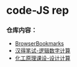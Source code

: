 # code-JS rep

### 仓库内容：

- [BrowserBookmarks](http://www.diqiuxin.top/CodeProduction/BrowserBookmarks/Bookmarks.html)
- [汉得笔试-逻辑数字计算](http://www.diqiuxin.top/CodeProduction/%E6%B1%89%E5%BE%97%E7%AC%94%E8%AF%95-%E9%80%BB%E8%BE%91%E6%95%B0%E5%AD%97%E8%AE%A1%E7%AE%97/index.html)
- [化工原理课设-设计计算](http://www.diqiuxin.top/CodeProduction/%E5%8C%96%E5%B7%A5%E5%8E%9F%E7%90%86%E8%AF%BE%E8%AE%BE-%E8%AE%BE%E8%AE%A1%E8%AE%A1%E7%AE%97/index.html)